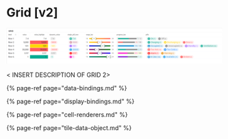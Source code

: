 # Grid \[v2\]

![Grid has many cell display options](../../.gitbook/assets/image%20%2820%29.png)

&lt; INSERT DESCRIPTION OF GRID 2&gt;

{% page-ref page="data-bindings.md" %}

{% page-ref page="display-bindings.md" %}

{% page-ref page="cell-renderers.md" %}

{% page-ref page="tile-data-object.md" %}



